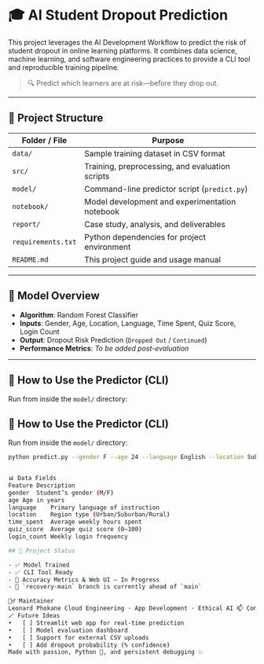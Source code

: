 # 🎓 AI Student Dropout Prediction

This project leverages the AI Development Workflow to predict the risk of student dropout in online learning platforms. It combines data science, machine learning, and software engineering practices to provide a CLI tool and reproducible training pipeline.

> 🔍 Predict which learners are at risk—before they drop out.

---

## 📁 Project Structure

| Folder / File        | Purpose |
|----------------------|---------|
| `data/`              | Sample training dataset in CSV format |
| `src/`               | Training, preprocessing, and evaluation scripts |
| `model/`             | Command-line predictor script (`predict.py`) |
| `notebook/`          | Model development and experimentation notebook |
| `report/`            | Case study, analysis, and deliverables |
| `requirements.txt`   | Python dependencies for project environment |
| `README.md`          | This project guide and usage manual |

---

## 🧠 Model Overview

- **Algorithm**: Random Forest Classifier  
- **Inputs**: Gender, Age, Location, Language, Time Spent, Quiz Score, Login Count  
- **Output**: Dropout Risk Prediction (`Dropped Out` / `Continued`)  
- **Performance Metrics**: *To be added post-evaluation*

---

## 🚀 How to Use the Predictor (CLI)

Run from inside the `model/` directory:

## 🚀 How to Use the Predictor (CLI)

Run from inside the `model/` directory:

```bash
python predict.py --gender F --age 24 --language English --location Suburban --time_spent 5.5 --quiz_score 80 --login_count 9


📊 Data Fields
Feature	Description
gender	Student’s gender (M/F)
age	Age in years
language	Primary language of instruction
location	Region type (Urban/Suburban/Rural)
time_spent	Average weekly hours spent
quiz_score	Average quiz score (0–100)
login_count	Weekly login frequency

## 📌 Project Status

- ✅ Model Trained  
- ✅ CLI Tool Ready  
- 🚧 Accuracy Metrics & Web UI – In Progress  
- 🚀 `recovery-main` branch is currently ahead of `main`

🙋♂️ Maintainer
Leonard Phokane Cloud Engineering · App Development · Ethical AI 📫 Connect with me on LinkedIn (Optional) 🔗 Portfolio & Projects
🪄 Future Ideas
•	[ ] Streamlit web app for real-time prediction
•	[ ] Model evaluation dashboard
•	[ ] Support for external CSV uploads
•	[ ] Add dropout probability (% confidence)
Made with passion, Python 🐍, and persistent debugging 💥

